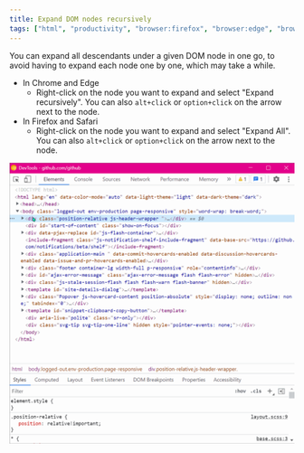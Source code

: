 ```yaml
---
title: Expand DOM nodes recursively
tags: ["html", "productivity", "browser:firefox", "browser:edge", "browser:chrome", "browser:safari"]
---
```

You can expand all descendants under a given DOM node in one go, to avoid having to expand each node one by one, which may take a while.

* In Chrome and Edge
  * Right-click on the node you want to expand and select "Expand recursively". You can also `alt+click` or `option+click` on the arrow next to the node.
* In Firefox and Safari
  * Right-click on the node you want to expand and select "Expand All". You can also `alt+click` or `option+click` on the arrow next to the node.


![GIF animation showing right-clicking on a node in Chrome's Elements panel and choosing "expand recursively"](/assets/img/expand-nodes-recursively.gif)